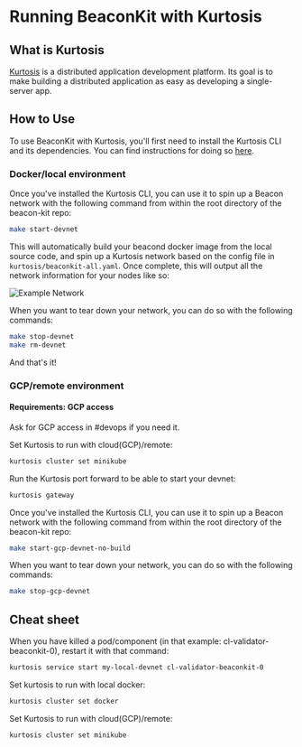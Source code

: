 # Running BeaconKit with Kurtosis

## What is Kurtosis

[Kurtosis](https://www.kurtosis.com/) is a distributed application development platform.
Its goal is to make building a distributed application as easy as developing a single-server app.

## How to Use

To use BeaconKit with Kurtosis, you'll first need to install the Kurtosis CLI
and its dependencies. You can find instructions for doing so
[here](https://docs.kurtosis.com/install).

### Docker/local environment

Once you've installed the Kurtosis CLI, you can use it to spin up a Beacon
network with the following command from within the root directory of the
beacon-kit repo:

```bash
make start-devnet
```

This will automatically build your beacond docker image from the local source
code, and spin up a Kurtosis network based on the config file in
`kurtosis/beaconkit-all.yaml`. Once complete, this will output all the
network information for your nodes like so:

![Example Network](./img/example-network.png)

When you want to tear down your network, you can do so
with the following commands:

```bash
make stop-devnet
make rm-devnet
```

And that's it!

### GCP/remote environment

#### Requirements: GCP access

Ask for GCP access in #devops if you need it.

Set Kurtosis to run with cloud(GCP)/remote:

```bash
kurtosis cluster set minikube
```

Run the Kurtosis port forward to be able to start your devnet:

```bash
kurtosis gateway
```

Once you've installed the Kurtosis CLI, you can use it to spin up a Beacon
network with the following command from within the root directory of the
beacon-kit repo:

```bash
make start-gcp-devnet-no-build
```

When you want to tear down your network, you can do so
with the following commands:

```bash
make stop-gcp-devnet
```

## Cheat sheet

When you have killed a pod/component (in that example:
cl-validator-beaconkit-0), restart it with that command:

```bash
kurtosis service start my-local-devnet cl-validator-beaconkit-0
```

Set kurtosis to run with local docker:

```bash
kurtosis cluster set docker
```

Set Kurtosis to run with cloud(GCP)/remote:

```bash
kurtosis cluster set minikube
```
